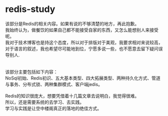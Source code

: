 # redis-study
该部分是Redis的相关内容。如果有说的不够清楚的地方，再此抱歉。<br/>
我始终认为，做餐饮的如果自己都不能接受自家的东西，又怎么能想别人来接受呢。<br/>
我对于技术博客也是持这个态度，所以对于排版对于美观，我要求相对来说较高，<br/>
对于语言的叙述，我也希望尽可能地到位，宁愿多说一些，也不愿意去留下疑问误导别人.<br/>
<br/>
<br/>
该部分主要包括如下内容：<br/>
NoSql初始、Redis初识、五大基本类型、四大拓展类型、两种持久化方式、管道与事务、分布式锁、两种集群模式、客户端jedis。<br/>
<br/>
Redis的知识很庞大，想要凭借着十几篇文章去说明白，我觉得很难。<br/>
所以，还是需要系统的去学习、去实践。<br/>
学习与实践是让空中楼阁真正的落地的绝佳方式。
